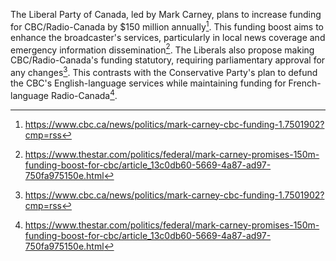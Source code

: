 The Liberal Party of Canada, led by Mark Carney, plans to increase funding for CBC/Radio-Canada by $150 million annually[^2]. This funding boost aims to enhance the broadcaster's services, particularly in local news coverage and emergency information dissemination[^3]. The Liberals also propose making CBC/Radio-Canada's funding statutory, requiring parliamentary approval for any changes[^4]. This contrasts with the Conservative Party's plan to defund the CBC's English-language services while maintaining funding for French-language Radio-Canada[^5].

[^2]: https://www.cbc.ca/news/politics/mark-carney-cbc-funding-1.7501902?cmp=rss
[^3]: https://www.thestar.com/politics/federal/mark-carney-promises-150m-funding-boost-for-cbc/article_13c0db60-5669-4a87-ad97-750fa975150e.html
[^4]: https://www.cbc.ca/news/politics/mark-carney-cbc-funding-1.7501902?cmp=rss
[^5]: https://www.thestar.com/politics/federal/mark-carney-promises-150m-funding-boost-for-cbc/article_13c0db60-5669-4a87-ad97-750fa975150e.html
